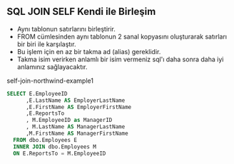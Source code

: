 ## SQL JOIN SELF Kendi ile Birleşim 

- Aynı tablonun satırlarını birleştirir.
- FROM cümlesinden aynı tablonun 2 sanal kopyasını oluşturarak satırları bir biri ile karşılaştır.
- Bu işlem için en az bir takma ad (alias) gereklidir. 
- Takma isim verirken anlamlı bir isim vermeniz sql'ı daha sonra daha iyi anlamınız sağlayacaktır.


self-join-northwind-example1

``` sql
SELECT E.EmployeeID
      ,E.LastName AS EmployerLastName
      ,E.FirstName AS EmployerFirstName
      ,E.ReportsTo
      , M.EmployeeID as ManagerID
      , M.LastName AS ManagerLastName
      ,M.FirstName AS ManagerFirstName
  FROM dbo.Employees E 
  INNER JOIN dbo.Employees M
  ON E.ReportsTo = M.EmployeeID 
```



